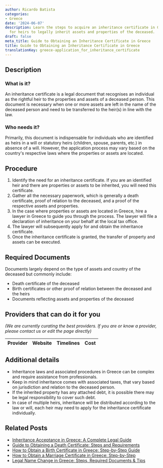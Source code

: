 ```yaml
---
author: Ricardo Batista
categories:
- Greece
date: '2024-06-07'
description: Learn the steps to acquire an inheritance certificate in Greece. Essential
  for heirs to legally inherit assets and properties of the deceased.
draft: false
meta_title: Guide to Obtaining an Inheritance Certificate in Greece
title: Guide to Obtaining an Inheritance Certificate in Greece
translationKey: greece-application_for_inheritance_certificate
---
```


## Description
### What is it?
An inheritance certificate is a legal document that recognises an individual as the rightful heir to the properties and assets of a deceased person. This document is necessary when one or more assets are left in the name of the deceased person and need to be transferred to the heir(s) in line with the law.
### Who needs it?
Primarily, this document is indispensable for individuals who are identified as heirs in a will or statutory heirs (children, spouse, parents, etc.) in absence of a will. However, the application process may vary based on the country's respective laws where the properties or assets are located.

## Procedure
1. Identify the need for an inheritance certificate. If you are an identified heir and there are properties or assets to be inherited, you will need this certificate.
2. Gather all the necessary paperwork, which is generally a death certificate, proof of relation to the deceased, and a proof of the respective assets and properties.
3. In the case where properties or assets are located in Greece, hire a lawyer in Greece to guide you through the process. The lawyer will file a declaration of inheritance on your behalf at the local tax office.
4. The lawyer will subsequently apply for and obtain the inheritance certificate.
5. Once the inheritance certificate is granted, the transfer of property and assets can be executed.

## Required Documents
Documents largely depend on the type of assets and country of the deceased but commonly include:
- Death certificate of the deceased
- Birth certificates or other proof of relation between the deceased and the heirs
- Documents reflecting assets and properties of the deceased

## Providers that can do it for you

_(We are currently curating the best providers. If you are or know a provider, please contact us or edit the page directly)_

| Provider        |     Website     |     Timelines    |       Cost      |
| :-------------: | :-------------: |  :-------------: | :-------------: |

## Additional details
- Inheritance laws and associated procedures in Greece can be complex and require assistance from professionals.
- Keep in mind inheritance comes with associated taxes, that vary based on jurisdiction and relation to the deceased person.
- If the inherited property has any attached debt, it is possible there may be legal responsibility to cover such debt.
- In case of multiple heirs, inheritance will be distributed according to the law or will, each heir may need to apply for the inheritance certificate individually.



## Related Posts

- [Inheritance Acceptance in Greece: A Complete Legal Guide](https://tramitit.com/guides/greece/application_for_inheritance_acceptance/)
- [Guide to Obtaining a Death Certificate: Steps and Requirements](https://tramitit.com/guides/greece/application_for_death_certificate/)
- [How to Obtain a Birth Certificate in Greece: Step-by-Step Guide](https://tramitit.com/guides/greece/application_for_birth_certificate/)
- [How to Obtain a Marriage Certificate in Greece: Step-by-Step](https://tramitit.com/guides/greece/application_for_marriage_certificate/)
- [Legal Name Change in Greece: Steps, Required Documents & Tips](https://tramitit.com/guides/greece/application_for_name_change_certificate/)